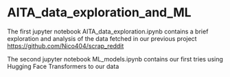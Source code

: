 # AITA_data_exploration_and_ML

The first jupyter notebook AITA_data_exploration.ipynb contains a brief exploration and analysis of the data fetched in our previous project 
https://github.com/Nico404/scrap_reddit

The second jupyter notebook ML_models.ipynb contains our first tries using Hugging Face Transformers to our data
